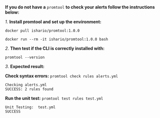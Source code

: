 **If you do not have a** `promtool` **to check your alerts follow the instructions below:**

*1*. **Install promtool and set up the environment:**

`docker pull ishario/promtool:1.0.0`

`docker run --rm -it ishario/promtool:1.0.0 bash`


*2*. **Then test if the CLI is correctly installed with:**

`promtool --version`

*3*. **Expected result:**

**Check syntax errors:** `promtool check rules alerts.yml`

    Checking alerts.yml
    SUCCESS: 2 rules found

**Run the unit test:** `promtool test rules test.yml`

    Unit Testing:  test.yml
    SUCCESS
